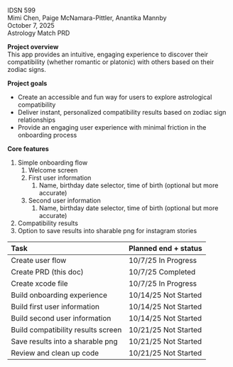 IDSN 599  
Mimi Chen, Paige McNamara-Pittler, Anantika Mannby  
October 7, 2025  
Astrology Match PRD

**Project overview**  
This app provides an intuitive, engaging experience to discover their compatibility (whether romantic or platonic) with others based on their zodiac signs.

**Project goals**

* Create an accessible and fun way for users to explore astrological compatibility  
* Deliver instant, personalized compatibility results based on zodiac sign relationships  
* Provide an engaging user experience with minimal friction in the onboarding process

**Core features**

1. Simple onboarding flow  
   1. Welcome screen  
   2. First user information  
      1. Name, birthday date selector, time of birth (optional but more accurate)  
   3. Second user information  
      1. Name, birthday date selector, time of birth (optional but more accurate)  
2. Compatibility results  
3. Option to save results into sharable png for instagram stories

| Task | Planned end \+ status |
| :---- | :---- |
| Create user flow | 10/7/25 In Progress |
| Create PRD (this doc) | 10/7/25 Completed |
| Create xcode file | 10/7/25 In Progress |
| Build onboarding experience | 10/14/25 Not Started |
| Build first user information | 10/14/25 Not Started |
| Build second user information | 10/14/25 Not Started |
| Build compatibility results screen | 10/21/25 Not Started |
| Save results into a sharable png | 10/21/25 Not Started |
| Review and clean up code | 10/21/25 Not Started |
